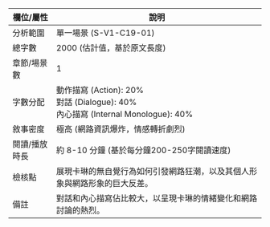 | 欄位/屬性 | 說明 |
|---|---|
| 分析範圍 | 單一場景 (S-V1-C19-01) |
| 總字數 | 2000 (估計值，基於原文長度) |
| 章節/場景數 | 1 |
| 字數分配 | 動作描寫 (Action): 20%<br>對話 (Dialogue): 40%<br>內心描寫 (Internal Monologue): 40% |
| 敘事密度 | 極高 (網路資訊爆炸，情感轉折劇烈) |
| 閱讀/播放時長 | 約 8-10 分鐘 (基於每分鐘200-250字閱讀速度) |
| 檢核點 | 展現卡琳的無自覺行為如何引發網路狂潮，以及其個人形象與網路形象的巨大反差。 |
| 備註 | 對話和內心描寫佔比較大，以呈現卡琳的情緒變化和網路討論的熱烈。 |
